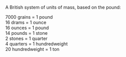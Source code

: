 A British system of units of mass, based on the pound:

7000 grains = 1 pound\
 16 drams = 1 ounce\
 16 ounces = 1 pound\
 14 pounds = 1 stone\
 2 stones = 1 quarter\
 4 quarters = 1 hundredweight\
 20 hundredweight = 1 ton
